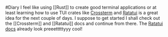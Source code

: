 #Diary
I feel like using [[Rust]] to create good terminal applications or at least learning how to use TUI crates like [Crossterm](https://docs.rs/crossterm/latest/crossterm/) and [Ratatui](https://ratatui.rs/) is a great idea for the next couple of days.
I suppose to get started I shall check out the [[Crossterm]] and [[Ratatui]] docs and continue from there. The [Ratatui docs](https://ratatui.rs/tutorials/hello-ratatui/) already look preeetttttyyy cool!